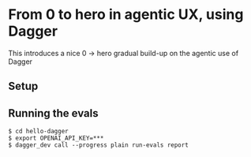# From 0 to hero in agentic UX, using Dagger

This introduces a nice 0 -> hero gradual build-up on the agentic use of Dagger

## Setup

## Running the evals

```shell
$ cd hello-dagger
$ export OPENAI_API_KEY=***
$ dagger_dev call --progress plain run-evals report
```